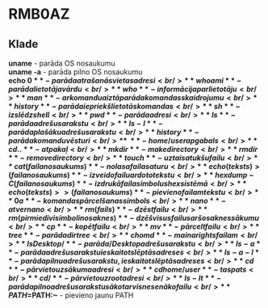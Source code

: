 # RMB0AZ
## Klade <br/>
**uname** - parāda OS nosaukumu<br/>
**uname -a** - parāda pilno OS nosaukumu<br/>
**echo $0** - parāda atrašanās vietas adresi<br/>
**whoami** - parāda lietotāja vārdu<br/>
**who** - informācija par lietotāju<br/>
**man** - ar komandu aiz tā parāda komandas skaidrojumu<br/>
**history** - parāda iepriekš lietotās komandas<br/>
**sh** - izslēdz shell<br/>
**pwd** - parāda adresi<br/>
**ls** - parāda adrešu sarakstu<br/>
**ls -l** - parāda plašāku adrešu sarakstu<br/>
**history** - parāda komandu vēsturi<br/>
**~** - home/user apgabals<br/>
**cd ..** - atpakaļ<br/>
**mkdir** - make directory<br/>
**rmdir** - remove directory<br/>
**touch** - uztaisa tukšu failu<br/>
**cat (faila nosaukums)** - nolasa faila saturu<br/>
**echo (teksts) > (faila nosaukums)** - izveido failu ar doto tekstu<br/>
**hexdump -C (faila nosaukums)** - izdrukā faila simbolus hex sistēmā<br/>
**echo (teksts) >> (faila nosaukums)** - pievieno failam tekstu<br/>
**0a** - komandas pārcelšanas simbols<br/>
**nano** - atver nano<br/>
**rm (fails)** - dzēst failu<br/>
**rm (pirmie divi simboli no saknes)** - dzēš visus failus ar šo saknes sākumu<br/>
**cp** - kopēt failu<br/>
**mv** - pārcelt failu<br/>
**tree** - parāda dir tree<br/>
**chomd** - maina rights failam<br/>
**ls Desktop/** - parāda /Desktop adrešu sarakstu<br/>
**ls -a** - parāda adrešu sarakstu ieskaitot slēptās adreses<br/>
**ls -a -l** - parāda pilnu adrešu sarakstu, ieskaitot slēptās adreses<br/>
**cd ~** - pārvieto uz sākuma adresi<br/>
**cd home/user** - tas pats<br/>
**cd /** - pārvieto uz root adresi<br/>
**ls -lt** - parāda pilno adrešu sarakstu sākot ar visnesenāko failu<br/>
**PATH=$PATH:~** - pievieno jaunu PATH<br/>
